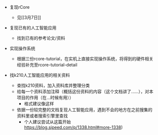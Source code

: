 * 复现rCore
    * 见[[3月7日]]

* 复现已有的人工智能应用
    * 找到已有的参考论文/资料



* 实现操作系统
    * 根据三份rcore-tutorial，在实机上直接实现操作系统，将得到的硬件相关经验补充至rcore-tutorial-detail
* 找k210人工智能应用的相关资料
    * 查找k210资料，加入资料库并整理分类
    * 给每一个资料添加注释（概括这份资料的内容（这个文档讲了......），对本项目的作用（在...时候有用））
        * 格式建议像这样
    * 依据一份较完整的文档复现人工智能应用，遇到不会的地方在之前搜集的资料里或者搜索引擎里查找
        * 个人建议尝试从这篇开始 https://blog.sipeed.com/p/1338.html#more-1338)
